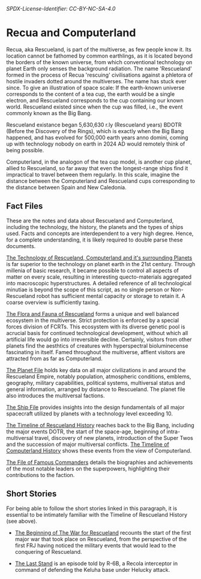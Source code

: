 *SPDX-License-Identifier: CC-BY-NC-SA-4.0*

# Recua and Computerland

Recua, aka Rescueland, is part of the multiverse, as few people know it. Its location cannot be fathomed by common earthlings, as it is located beyond the borders of the known universe, from which conventional technology on planet Earth only senses the background radiation.
The name 'Rescueland' formed in the process of Recua 'rescuing' civilisations against a phletora of hostile invaders dotted around the multiverses. The name has stuck ever since. 
To give an illustration of space scale: If the earth-known universe corresponds to the content of a tea cup, the earth would be a single electron, and Rescueland corresponds to the cup containing our known world. Rescueland existed since when the cup was filled, i.e., the event commonly known as the Big Bang.

Rescueland existance began 5,630,630 r.ly (Rescueland years) BDOTR (Before the Discovery of the Rings), which is exactly when the Big Bang happened, and has evolved for 500,000 earth years anno domini, coming up with technology nobody on earth in 2024 AD would remotely think of being possible. 

Computerland, in the analogon of the tea cup model, is another cup planet, allied to Rescueland, so far away that even the longest-range ships find it impractical to travel between them regularly. In this scale, imagine the distance between the Computerland and Rescueland cups corresponding to the distance between Spain and New Caledonia.


## Fact Files

These are the notes and data about Rescueland and Computerland, including the technology, the history, the planets and the types of ships used.
Facts and concepts are interdependent to a very high degree. Hence, for a complete understanding, it is likely required to double parse these documents.

[The Technology of Rescueland, Computerland and it's surrounding Planets](./The%20Technology%20of%20Rescueland%2C%20Computerland%20and%20it's%20surrounding%20Planets.md)
is far superior to the technology on planet earth in the 21st century.
Through millenia of basic research, it became possible to control all aspects of matter on every scale, resulting in interesting quecto-materials aggregated into macroscopic hyperstructures. 
A detailed reference of all technological minutiae is beyond the scope of this script, as no single person or Non-Rescueland robot has sufficient mental capacity or storage to retain it. A coarse overview is sufficiently taxing.

[The Flora and Fauna of Rescueland](./The%20Flora%20and%20Fauna%20of%20Rescueland.md)
forms a unique and well balanced ecosystem in the multiverse. Strict protection is enforced by a special forces division of FCRTs. 
This ecosystem with its diverse genetic pool is acrucial basis for continued technological development, without which all artificial life would go into irreversible decline. Certainly, visitors from other planets find the aesthtics of creatures with hyperspectral bioluminecense fascinating in itself. Famed throughout the multiverse, afflent visitors are attracted from as far as Computerland.

[The Planet File](./The%20Planet%20File.md)
holds key data on all major civilizations in and around the Rescueland Empire, notably population, atmospheric conditions, emblems, geography, military capabilities, political systems, multiversal status and general information, arranged by distance to Rescueland. The planet file also introduces the multiversal factions.

[The Ship File](./The%20Ship%20File.md)
provides insights into the design fundamentals of all major spacecraft utilized by planets with a technology level exceeding 10.

[The Timeline of Rescueland History](./The%20Timeline%20of%20Resueland%20History.md)
reaches back to the Big Bang, including the major events DOTR, the start of the space-age, beginning of intra-multiversal travel, discovery of new planets, introduction of the Super Twos and the succession of major multiversal conflicts.
[The Timeline of Computerland History](./The%20Timeline%20of%20Computerland%20History.md) 
shows these events from the view of Computerland.

[The File of Famous Commanders](./The%20File%20of%20Famous%20Commanders.md)
details the biographies and achievements of the most notable leaders on the superpowers, highlighting their contributions to the faction.

## Short Stories

For being able to follow the short stories linked in this paragraph, it is essential to be intimately familiar with the Timeline of Rescueland History (see above).

- [The Beginning of The War for Rescueland](./Short_Stories/The%20Beginning%20of%20The%20War%20for%20Rescueland.md) recounts the start of the first major war that took place on Rescueland, from the perspective of the first FRJ having noticed the military events that would lead to the conquering of Rescueland.

- [The Last Stand](./Short_Stories/The%20Last%20Stand.md) is an episode told by R-6B, a Recola interceptor in command of defending the Keluha base under Helucky attack.

